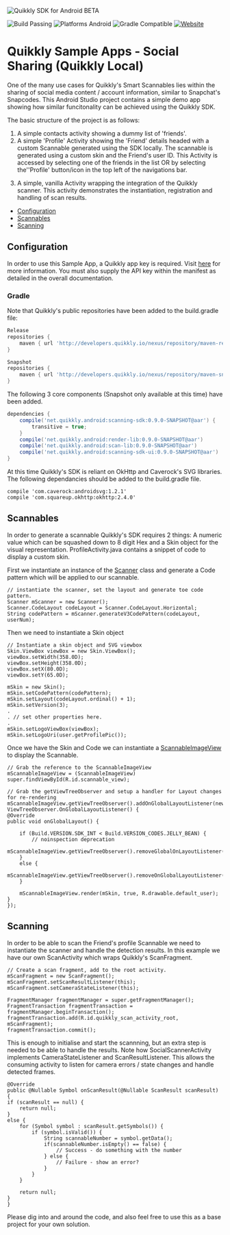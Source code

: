 ![Quikkly SDK for Android BETA](https://github.com/quikkly/android-sdk/blob/master/banner.png?raw=true)

![Build Passing](https://img.shields.io/badge/build-passing-brightgreen.svg)
![Platforms Android](https://img.shields.io/badge/android-sdk%2017%2B-blue.svg)
![Gradle Compatible](https://img.shields.io/badge/gradle-compatible-green.svg)
[![Website](https://img.shields.io/badge/quikkly.io-developers-5cb8a7.svg)](https://developers.quikkly.io)

# Quikkly Sample Apps - Social Sharing (Quikkly Local)
One of the many use cases for Quikkly's Smart Scannables lies within the sharing of social media content / account information, similar to Snapchat's Snapcodes. This Android Studio project contains a simple demo app showing how similar funcitonality can be achieved using the Quikkly SDK.

The basic structure of the project is as follows:
1. A simple contacts activity showing a dummy list of 'friends'.
2. A simple 'Profile' Activity showing the 'Friend' details headed with a custom Scannable generated using the SDK locally. The scannable is generated using a custom skin and the Friend's user ID. This Activity is accessed by selecting one of the friends in the list OR by selecting the''Profile' button/icon in the top left of the navigations bar.
3) A simple, vanilla Activity wrapping the integration of the Quikkly scanner. This activity demonstrates the instantiation, registration and handling of scan results.

- [Configuration](#configuration)
- [Scannables](#scannables)
- [Scanning](#scanning)

## Configuration
In order to use this Sample App, a Quikkly app key is required. Visit [here](https://developers.quikkly.io) for more information. You must also supply the API key within the manifest as detailed in the overall documentation.

### Gradle

Note that Quikkly's public repositories have been added to the build.gradle file:
```gradle
Release
repositories {
    maven { url 'http://developers.quikkly.io/nexus/repository/maven-releases/' }
}
```
```gradle
Snapshot
repositories {
    maven { url 'http://developers.quikkly.io/nexus/repository/maven-snapshots/' }
}
```
The following 3 core components (Snapshot only available at this time) have been added.

```gradle
dependencies {
    compile('net.quikkly.android:scanning-sdk:0.9.0-SNAPSHOT@aar') {
        transitive = true;
    }
    compile('net.quikkly.android:render-lib:0.9.0-SNAPSHOT@aar')
    compile('net.quikkly.android:scan-lib:0.9.0-SNAPSHOT@aar')
    compile('net.quikkly.android:scanning-sdk-ui:0.9.0-SNAPSHOT@aar')
}
```
At this time Quikkly's SDK is reliant on OkHttp and Caverock's SVG libraries. The following dependancies should be added to the build.gradle file. 

```
compile 'com.caverock:androidsvg:1.2.1'
compile 'com.squareup.okhttp:okhttp:2.4.0'
```

## Scannables

In order to generate a scannable Quikkly's SDK requires 2 things: A numeric value which can be squashed down to 8 digit Hex and a Skin object for the visual representation. ProfileActivity.java contains a snippet of code to display a custom skin.

First we instantiate an instance of the [Scanner](http://www.scanner.com) class and generate a Code pattern which will be applied to our scannable.
```
// instantiate the scanner, set the layout and generate toe code pattern.
Scanner mScanner = new Scanner();
Scanner.CodeLayout codeLayout = Scanner.CodeLayout.Horizontal;
String codePattern = mScanner.generateV3CodePattern(codeLayout, userNum);       
```

Then we need to instantiate a Skin object
```
// Instantiate a skin object and SVG viewbox
Skin.ViewBox viewBox = new Skin.ViewBox();
viewBox.setWidth(358.0D);
viewBox.setHeight(358.0D);
viewBox.setX(80.0D);
viewBox.setY(65.0D);

mSkin = new Skin();
mSkin.setCodePattern(codePattern);
mSkin.setLayout(codeLayout.ordinal() + 1);
mSkin.setVersion(3);
.
. // set other properties here.
.
mSkin.setLogoViewBox(viewBox);
mSkin.setLogoUri(user.getProfilePic());
```

Once we have the Skin and Code we can instantiate a [ScannableImageView](http://docs.quikkly.io/android/0.9.0/render-lib/net/quikkly/android/render/ScannableImageView.html) to display the Scannable.
```
// Grab the reference to the ScannableImageView
mScannableImageView = (ScannableImageView) super.findViewById(R.id.scannable_view);

// Grab the getViewTreeObserver and setup a handler for Layout changes for re-rendering
mScannableImageView.getViewTreeObserver().addOnGlobalLayoutListener(new ViewTreeObserver.OnGlobalLayoutListener() {
@Override
public void onGlobalLayout() {

    if (Build.VERSION.SDK_INT < Build.VERSION_CODES.JELLY_BEAN) {
        // noinspection deprecation
        mScannableImageView.getViewTreeObserver().removeGlobalOnLayoutListener(this);
    }
    else {
        mScannableImageView.getViewTreeObserver().removeOnGlobalLayoutListener(this);
    }

    mScannableImageView.render(mSkin, true, R.drawable.default_user);
}
});
```

## Scanning

In order to be able to scan the Friend's profile Scannable we need to instantiate the scanner and handle the detection results. In this example we have our own ScanActivity which wraps Quikkly's ScanFragment.
```
// Create a scan fragment, add to the root activity.
mScanFragment = new ScanFragment();
mScanFragment.setScanResultListener(this);
mScanFragment.setCameraStateListener(this);

FragmentManager fragmentManager = super.getFragmentManager();
FragmentTransaction fragmentTransaction = fragmentManager.beginTransaction();
fragmentTransaction.add(R.id.quikkly_scan_activity_root, mScanFragment);
fragmentTransaction.commit();
```

This is enough to initialise and start the scannning, but an extra step is needed to be able to handle the results. Note how SocialScannerActivity implements CameraStateListener and ScanResultListener. This allows the consuming activity to listen for camera errors / state changes and handle detected frames.
```
@Override
public @Nullable Symbol onScanResult(@Nullable ScanResult scanResult) {
if (scanResult == null) {
    return null;
}
else {
    for (Symbol symbol : scanResult.getSymbols()) {
        if (symbol.isValid()) {
            String scannableNumber = symbol.getData();
            if(scannableNumber.isEmpty() == false) {
                // Success - do something with the number
            } else {
                // Failure - show an error?
            }
        }
    }

    return null;
}
}
```

Please dig into and around the code, and also feel free to use this as a base project for your own solution.